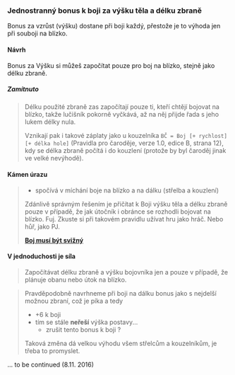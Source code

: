 ### Jednostranný bonus k boji za výšku těla a délku zbraně

Bonus za vzrůst (výšku) dostane při boji každý, přestože je to výhoda jen při souboji na blízko.

#### Návrh

Bonus za Výšku si můžeš započítat pouze pro boj na blízko, stejně jako délku zbraně.

##### Zamítnuto
> Délku použité zbraně zas započítají pouze ti, kteří chtějí bojovat na blízko,
> takže lučišník pokorně vyčkává, až na něj přijde řada s jeho lukem délky nula.
> 
> Vznikají pak i takové záplaty jako u kouzelníka `BČ = Boj [+ rychlost] [+ délka hole]`
> (Pravidla pro čaroděje, verze 1.0, edice B, strana 12), kdy se délka zbraně počítá i do kouzlení
> (protože by byl čaroděj jinak ve velké nevýhodě).
> 
#### Kámen úrazu
>  - spočívá v míchání boje na blízko a na dálku (střelba a kouzlení)
> 
> Zdánlivě správným řešením je přičítat k Boji výšku těla a délku zbraně pouze v případě, že jak útočník i obránce se
> rozhodli bojovat na blízko.
> Fuj. Zkuste si při takovém pravidlu užívat hru jako hráč. Nebo hůř, jako PJ.
> 
> [**Boj musí být svižný**](../motta/boj_musí_být_svižný.md)
> 
#### V jednoduchosti je síla
> Započítávat délku zbraně a výšku bojovníka jen a pouze v případě, že plánuje obanu nebo útok na blízko.

> Pravděpodobně navrhneme při boji na dálku bonus jako s nejdelší možnou zbraní, což je píka a tedy
> - +6 k boji
> - tím se stále **neřeší** výška postavy...
>    - zrušit tento bonus k boji ?
>
> Taková změna dá velkou výhodu všem střelcům a kouzelníkům, je třeba to promyslet.

... to be continued (8.11. 2016)